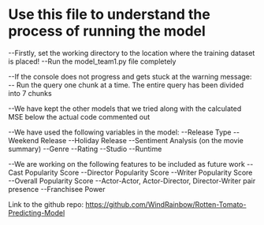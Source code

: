 # Use this file to understand the process of running the model

--Firstly, set the working directory to the location where the training dataset is placed!
--Run the model_team1.py file completely

--If the console does not progress and gets stuck at the warning message: 
    -- Run the query one chunk at a time. The entire query has been divided into 7 chunks
    
--We have kept the other models that we tried along with the calculated MSE below the actual code commented out

--We have used the following variables in the model:
    --Release Type
    --Weekend Release
    --Holiday Release
    --Sentiment Analysis (on the movie summary)
    --Genre
    --Rating
    --Studio
    --Runtime
    
--We are working on the following features to be included as future work
    --Cast Popularity Score
    --Director Popularity Score
    --Writer Popularity Score
    --Overall Popularity Score
    --Actor-Actor, Actor-Director, Director-Writer pair presence
    --Franchisee Power
    
    
Link to the github repo: https://github.com/WindRainbow/Rotten-Tomato-Predicting-Model
